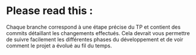 <h1>Please read this :</h1>
Chaque branche correspond à une étape précise du TP et contient des commits détaillant les changements effectués. Cela devrait vous permettre de suivre facilement les différentes phases du développement et de voir comment le projet a évolué au fil du temps.

